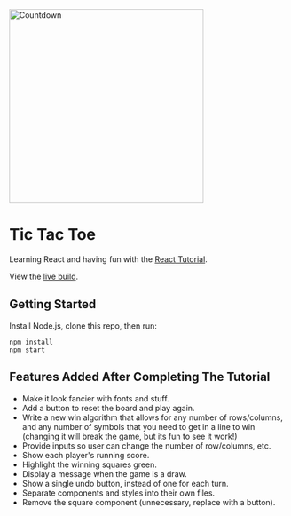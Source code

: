 <div>
  <img alt="Countdown" src="https://crazytim.github.io/tic-tac-toe/img/repo-thumbnail.jpg" width=350px />
  <br>
</div>

# Tic Tac Toe

Learning React and having fun with the [React Tutorial](https://reactjs.org/tutorial/tutorial.html).

View the [live build](https://crazytim.github.io/tic-tac-toe).

## Getting Started

Install Node.js, clone this repo, then run:

```
npm install
npm start
```

## Features Added After Completing The Tutorial

- Make it look fancier with fonts and stuff.
- Add a button to reset the board and play again.
- Write a new win algorithm that allows for any number of rows/columns, and any number of symbols that you need to get in a line to win (changing it will break the game, but its fun to see it work!)
- Provide inputs so user can change the number of row/columns, etc.
- Show each player's running score.
- Highlight the winning squares green.
- Display a message when the game is a draw.
- Show a single undo button, instead of one for each turn.
- Separate components and styles into their own files.
- Remove the square component (unnecessary, replace with a button).
